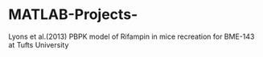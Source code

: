 # MATLAB-Projects-
Lyons et al.(2013)  PBPK model of Rifampin in mice recreation for BME-143 at Tufts University
